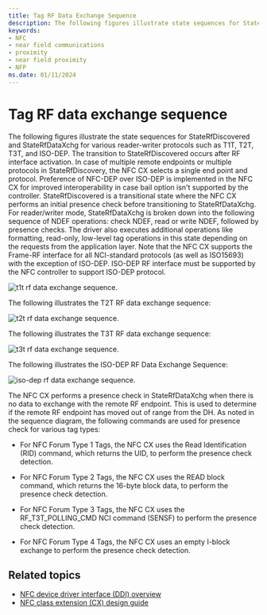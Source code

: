 ```yaml
---
title: Tag RF Data Exchange Sequence
description: The following figures illustrate state sequences for StateRfDiscovered and StateRfDataXchg for various reader-writer protocols such as T1T, T2T, T3T, and ISO-DEP.
keywords:
- NFC
- near field communications
- proximity
- near field proximity
- NFP
ms.date: 01/11/2024
---
```


# Tag RF data exchange sequence

The following figures illustrate the state sequences for StateRfDiscovered and StateRfDataXchg for various reader-writer protocols such as T1T, T2T, T3T, and ISO-DEP. The transition to StateRfDiscovered occurs after RF interface activation. In case of multiple remote endpoints or multiple protocols in StateRfDiscovery, the NFC CX selects a single end point and protocol. Preference of NFC-DEP over ISO-DEP is implemented in the NFC CX for improved interoperability in case bail option isn't supported by the controller. StateRfDiscovered is a transitional state where the NFC CX performs an initial presence check before transitioning to StateRfDataXchg. For reader/writer mode, StateRfDataXchg is broken down into the following sequence of NDEF operations: check NDEF, read or write NDEF, followed by presence checks. The driver also executes additional operations like formatting, read-only, low-level tag operations in this state depending on the requests from the application layer. Note that the NFC CX supports the Frame-RF interface for all NCI-standard protocols (as well as ISO15693) with the exception of ISO-DEP. ISO-DEP RF interface must be supported by the NFC controller to support ISO-DEP protocol.

![t1t rf data exchange sequence.](images/rfdataexchangesequence.png)

The following illustrates the T2T RF data exchange sequence:

![t2t rf data exchange sequence.](images/t2trfdataexchangesequence.png)

The following illustrates the T3T RF data exchange sequence:

![t3t rf data exchange sequence.](images/t3trfdataexchangesequence.png)

The following illustrates the ISO-DEP RF Data Exchange Sequence:

![iso-dep rf data exchange sequence.](images/iso-dep-rfdataexchangesequence.png)

The NFC CX performs a presence check in StateRfDataXchg when there is no data to exchange with the remote RF endpoint. This is used to determine if the remote RF endpoint has moved out of range from the DH. As noted in the sequence diagram, the following commands are used for presence check for various tag types:

- For NFC Forum Type 1 Tags, the NFC CX uses the Read Identification (RID) command, which returns the UID, to perform the presence check detection.

- For NFC Forum Type 2 Tags, the NFC CX uses the READ block command, which returns the 16-byte block data, to perform the presence check detection.

- For NFC Forum Type 3 Tags, the NFC CX uses the RF_T3T_POLLING_CMD NCI command (SENSF) to perform the presence check detection.

- For NFC Forum Type 4 Tags, the NFC CX uses an empty I-block exchange to perform the presence check detection.

## Related topics

- [NFC device driver interface (DDI) overview](/windows-hardware/drivers/ddi/_nfpdrivers)
- [NFC class extension (CX) design guide](/windows-hardware/drivers/nfc/nfc-class-extension-)
